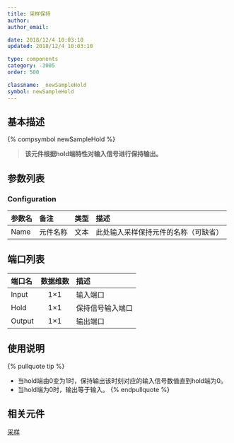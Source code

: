 ```yaml
---
title: 采样保持
author: 
author_email:

date: 2018/12/4 10:03:10
updated: 2018/12/4 10:03:10

type: components
category: -3005
order: 500

classname: _newSampleHold
symbol: newSampleHold
---
```

## 基本描述
{% compsymbol newSampleHold %}

> **该元件根据hold端特性对输入信号进行保持输出。**

## 参数列表
### Configuration
| 参数名 | 备注 | 类型 | 描述 |
| :--- | :--- | :--: | :--- |
| Name | 元件名称 | 文本 | 此处输入采样保持元件的名称（可缺省） |


## 端口列表

| 端口名 | 数据维数 | 描述 |
| :--- | :--:  | :--- |
| Input | 1×1 |输入端口 |                   
| Hold | 1×1 |保持信号输入端口 |                   
| Output | 1×1 |输出端口 |                   

## 使用说明

{% pullquote tip %}
+ 当hold端由0变为1时，保持输出该时刻对应的输入信号数值直到hold端为0。
+ 当hold端为0时，输出等于输入。
{% endpullquote %}


## 相关元件

[采样](/components/comp_newSample.html)
